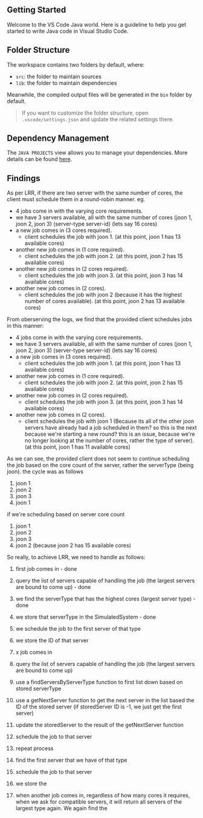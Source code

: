 ## Getting Started

Welcome to the VS Code Java world. Here is a guideline to help you get started to write Java code in Visual Studio Code.

## Folder Structure

The workspace contains two folders by default, where:

- `src`: the folder to maintain sources
- `lib`: the folder to maintain dependencies

Meanwhile, the compiled output files will be generated in the `bin` folder by default.

> If you want to customize the folder structure, open `.vscode/settings.json` and update the related settings there.

## Dependency Management

The `JAVA PROJECTS` view allows you to manage your dependencies. More details can be found [here](https://github.com/microsoft/vscode-java-dependency#manage-dependencies).


## Findings
As per LRR, if there are two server with the same number of cores, the client must schedule them in a round-robin manner. eg. 
- 4 jobs come in with the varying core requirements.
- we have 3 servers available, all with the same number of cores (joon 1, joon 2, joon 3) (server-type server-id) (lets say 16 cores)
- a new job comes in (3 cores required).
    - client schedules the job with joon 1. (at this point, joon 1 has 13 available cores)
- another new job comes in (1 core required).
    - client schedules the job with joon 2. (at this point, joon 2 has 15 available cores)
- another new job comes in (2 cores required).
    - client schedules the job with joon 3. (at this point, joon 3 has 14 available cores)
- another new job comes in (2 cores).
    - client schedules the job with joon 2 (because it has the highest number of cores available). (at this point, joon 2 has 13 available cores)

From oberserving the logs, we find that the provided client schedules jobs in this manner:
- 4 jobs come in with the varying core requirements.
- we have 3 servers available, all with the same number of cores (joon 1, joon 2, joon 3) (server-type server-id) (lets say 16 cores)
- a new job comes in (3 cores required).
    - client schedules the job with joon 1. (at this point, joon 1 has 13 available cores)
- another new job comes in (1 core required).
    - client schedules the job with joon 2. (at this point, joon 2 has 15 available cores)
- another new job comes in (2 cores required).
    - client schedules the job with joon 3. (at this point, joon 3 has 14 available cores)
- another new job comes in (2 cores).
    - client schedules the job with joon 1 (Because its all of the other joon servers have already had a job scheduled in them? so this is the next because we're starting a new round? this is an issue, because we're no longer looking at the number of cores, rather the type of server). (at this point, joon 1 has 11 available cores)

As we can see, the provided client does not seem to continue scheduling the job based on the core count of the server, rather the serverType (being joon). the cycle was as follows
1. joon 1
2. joon 2
3. joon 3
4. joon 1

if we're scheduling based on server core count
1. joon 1
2. joon 2
3. joon 3
4. joon 2 (because joon 2 has 15 available cores)

So really, to achieve LRR, we need to handle as follows:
1. first job comes in - done
2. query the list of servers capable of handling the job (the largest servers are bound to come up) - done
3. we find the serverType that has the highest cores (largest server type) - done
4. we store that serverType in the SimulatedSystem - done
5. we schedule the job to the first server of that type
6. we store the ID of that server
7. x job comes in 
8. query the list of servers capable of handling the job (the largest servers are bound to come up)
9. use a findServersByServerType function to first list down based on stored serverType
10. use a getNextServer function to get the next server in the list based the ID of the stored server (if storedServer ID is -1, we just get the first server)
11. update the storedServer to the result of the getNextServer function
12. schedule the job to that server 
13. repeat process

1. find the first server that we have of that type
2. schedule the job to that server
3. we store the 
3. when another job comes in, regardless of how many cores it requires, when we ask for compatible servers, it will return all servers of the largest type again. We again find the 